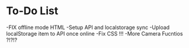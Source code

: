 # To-Do List

-FIX offline mode HTML
-Setup API and localstorage sync
-Upload localStorage item to API once online
-Fix CSS !!!
-More Camera Fucntios ?!?!?

